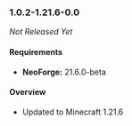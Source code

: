 ### 1.0.2-1.21.6-0.0

_Not Released Yet_

#### Requirements
- **NeoForge:** 21.6.0-beta

#### Overview

- Updated to Minecraft 1.21.6